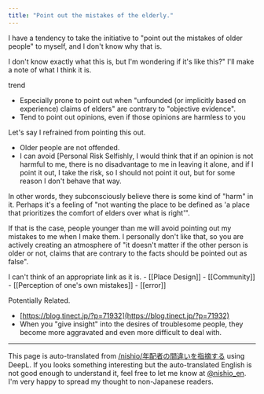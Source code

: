 ```yaml
---
title: "Point out the mistakes of the elderly."
---
```


I have a tendency to take the initiative to "point out the mistakes of older people" to myself, and I don't know why that is.

I don't know exactly what this is, but I'm wondering if it's like this?" I'll make a note of what I think it is.

trend
- Especially prone to point out when "unfounded (or implicitly based on experience) claims of elders" are contrary to "objective evidence".
- Tend to point out opinions, even if those opinions are harmless to you

Let's say I refrained from pointing this out.
- Older people are not offended.
- I can avoid [Personal Risk
Selfishly, I would think that if an opinion is not harmful to me, there is no disadvantage to me in leaving it alone, and if I point it out, I take the risk, so I should not point it out, but for some reason I don't behave that way.

In other words, they subconsciously believe there is some kind of "harm" in it.
Perhaps it's a feeling of "not wanting the place to be defined as 'a place that prioritizes the comfort of elders over what is right'".

If that is the case, people younger than me will avoid pointing out my mistakes to me when I make them.
I personally don't like that, so you are actively creating an atmosphere of "it doesn't matter if the other person is older or not, claims that are contrary to the facts should be pointed out as false".

I can't think of an appropriate link as it is.
    - [[Place Design]]
        - [[Community]]
    - [[Perception of one's own mistakes]]
    - [[error]]

Potentially Related.
- [https://blog.tinect.jp/?p=71932](https://blog.tinect.jp/?p=71932)
- When you "give insight" into the desires of troublesome people, they become more aggravated and even more difficult to deal with.

---
This page is auto-translated from [/nishio/年配者の間違いを指摘する](https://scrapbox.io/nishio/年配者の間違いを指摘する) using DeepL. If you looks something interesting but the auto-translated English is not good enough to understand it, feel free to let me know at [@nishio_en](https://twitter.com/nishio_en). I'm very happy to spread my thought to non-Japanese readers.